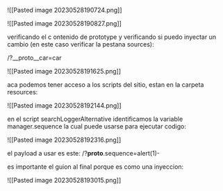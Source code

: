 ![[Pasted image 20230528190724.png]]

![[Pasted image 20230528190827.png]]

verificando el c ontenido de prototype y verificando si puedo inyectar un cambio (en este caso verificar la pestana sources):

/?__proto__car=car

![[Pasted image 20230528191625.png]]

aca podemos tener acceso a los scripts del sitio, estan en la carpeta resources:

![[Pasted image 20230528192144.png]]

en el script searchLoggerAlternative identificamos la variable manager.sequence la cual puede usarse para ejecutar codigo:

![[Pasted image 20230528192316.png]]

el payload a usar es este: /?__proto__.sequence=alert(1)-

es importante el guion al final porque es como una inyeccion:

![[Pasted image 20230528193015.png]]

